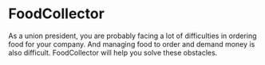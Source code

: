 # FoodCollector
As a union president, you are probably facing a lot of difficulties in ordering food for your company. And managing food to order and demand money is also difficult. FoodCollector will help you solve these obstacles.
